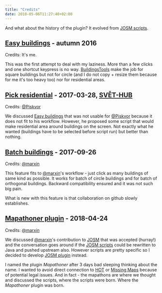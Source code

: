 ```yaml
---
title: "Credits"
date: 2018-05-06T11:27:40+02:00
---
```

And what about the history of the plugin? It evolved from [JOSM scripts].

[JOSM scripts]: https://github.com/qeef/josm-scripts

## [Easy buildings] - autumn 2016
Credits: It's me.

This was the first attempt to deal with my laziness. More than a few
clicks and one shortcut keypress is no way. [BuildingsTools] make the job
for square buildings but not for circle (and I do not copy + resize them
because for me it's too heavy too) nor for residential areas.

[Easy buildings]: https://github.com/qeef/josm-scripts/blob/master/doc/user/easy_buildings.md
[BuildingsTools]: https://wiki.openstreetmap.org/wiki/JOSM/Plugins/BuildingsTools

## [Pick residential] - 2017-03-28, [SVĚT-HUB]
Credits: [@Piskvor]

We discussed [Easy buildings] that was not usable for [@Piskvor] because it
does not fit to his workflow. However, he proposed some script that would
make residential area around buildings on the screen. Not exactly what he
wanted (buildings have to be selected before script run) but better than
nothing.

[Pick residential]: https://github.com/qeef/josm-scripts/blob/master/doc/user/pick_residential.md
[@Piskvor]: https://github.com/piskvor
[SVĚT-HUB]: http://www.svet-hub.cz/

## [Batch buildings] - 2017-09-26
Credits: [@marxin]

This feature fits to [@marxin]'s workflow - just click as many buildings of
same kind as possible. It works for batch of circle buildings and for batch of
orthogonal buildings. Backward compatibility ensured and it was not such big
pain.

What is new with this feature is that collaboration on github slowly
establishes.

[Batch buildings]: https://github.com/qeef/josm-scripts/issues/11
[@marxin]: https://github.com/marxin

## [Mapathoner plugin] - 2018-04-24
Credits: [@marxin]

We discussed [@marxin]'s contribution to [JOSM] that was accepted (hurray!) and
the conversation goes around if the [JOSM scripts] could be rewritten to Java
and pushed upstream also. However scripts are pretty specific so I decided to
develop [JOSM plugin] instead.

I named the plugin *Mapathoner* after 3 days bad sleeping thinking about the
name. I wanted to avoid direct connection to [HOT] or [Missing Maps] because of
potential legal issues. And in fact - the mapathons are where we thought and
discussed the scripts, where the scripts were born. Where the *Mapathoner*
plugin was born.

[Mapathoner plugin]: http://qeef.github.io/mapathoner/
[JOSM]: https://josm.openstreetmap.de/
[JOSM plugin]: https://josm.openstreetmap.de/wiki/Plugins
[HOT]: https://www.hotosm.org/
[Missing Maps]: http://www.missingmaps.org/
